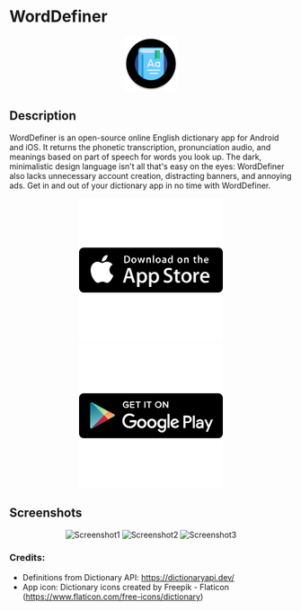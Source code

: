 # WordDefiner
<div align="center">
    <img alt="app_icon" src="android\app\src\main\res\mipmap-xhdpi\ic_launcher_round.png">
</div>

## Description

WordDefiner is an open-source online English dictionary app for Android and iOS. It returns the phonetic transcription, pronunciation audio, and meanings based on part of speech for words you look up. The dark, minimalistic design language isn't all that's easy on the eyes: WordDefiner also lacks unnecessary account creation, distracting banners, and annoying ads. Get in and out of your dictionary app in no time with WordDefiner.

<div align="center">
    <a href="https://apps.apple.com/app/worddefiner-english-dictionary/id1637774027">
    <img alt="appstorebutton" src="GitHubListingMaterials\app_store_256x256.png?raw=true">
    </a>
    <a href="https://play.google.com/store/apps/details?id=com.nocturnaldevlab.WordDefiner">
    <img alt="playstorebutton" src="GitHubListingMaterials\play_store_256x256.png?raw=true">
    </a>
</div>

## Screenshots

<div align="center">
    <img alt="Screenshot1" width="300" height="649" src="https://is1-ssl.mzstatic.com/image/thumb/PurpleSource126/v4/a3/37/06/a33706e8-b2f6-1c14-8244-5cec10949f0a/2b2336c8-89df-4e3f-bd45-8765c8d6d5f5_screenshots-6.5.001.jpeg/600x0w.webp"> <img alt="Screenshot2" width="300" height="649" src="https://is1-ssl.mzstatic.com/image/thumb/PurpleSource116/v4/98/55/50/985550c7-7b82-a717-2f09-c85e683b19a5/f6ac7a72-b3ed-4442-90f1-cdcb600109e7_screenshots-6.5.002.jpeg/600x0w.webp"> <img alt="Screenshot3" width="300" height="649" src="https://is1-ssl.mzstatic.com/image/thumb/PurpleSource116/v4/75/b2/c1/75b2c168-3c96-b949-4976-d8ac9e20b8b7/ab733253-0a3d-4fc7-b1eb-accd29b8c898_screenshots-6.5.003.jpeg/600x0w.webp"> 
</div>

### Credits:

- Definitions from Dictionary API: https://dictionaryapi.dev/
- App icon: Dictionary icons created by Freepik - Flaticon (https://www.flaticon.com/free-icons/dictionary)
